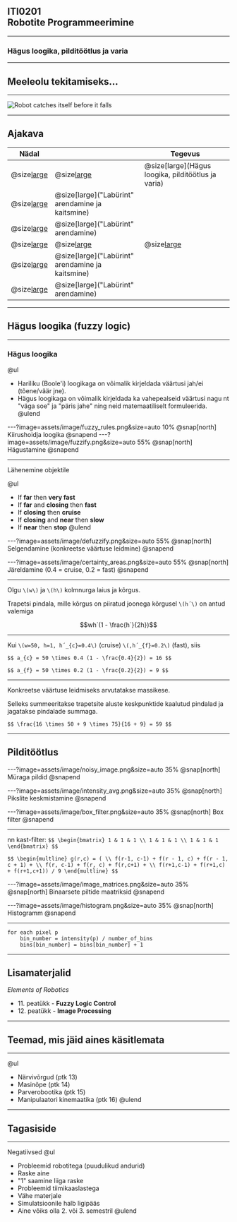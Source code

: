 ## ITI0201<br />Robotite Programmeerimine

---
### Hägus loogika, pilditöötlus ja varia

---
## Meeleolu tekitamiseks...

---
![Robot catches itself before it falls](https://www.youtube.com/embed/VYPqxfzc15g)

---
## Ajakava

Nädal |  | Tegevus
------|--|--------
@size[large](**14**) | @size[large](@color[goldenrod](Loeng)) | @size[large](Hägus loogika, pilditöötlus ja varia)
  | @size[large](@color[darkgreen](Praktikum)) | @size[large]("Labürint" arendamine ja kaitsmine)
  | @size[large](@color[cornflowerblue](Kodutöö)) | @size[large]("Labürint" arendamine)
@size[large](**15**) | @size[large](@color[goldenrod](Loeng)) | @size[large](---)
  | @size[large](@color[darkgreen](Praktikum)) | @size[large]("Labürint" arendamine ja kaitsmine)
  | @size[large](@color[cornflowerblue](Kodutöö)) | @size[large]("Labürint" arendamine)

---
## Hägus loogika (fuzzy logic)

---
### Hägus loogika
@ul
- Hariliku (Boole'i) loogikaga on võimalik kirjeldada väärtusi jah/ei (tõene/väär jne).
- Hägus loogikaga on võimalik kirjeldada ka vahepealseid väärtusi nagu nt "väga soe" ja "päris jahe" ning neid matemaatiliselt formuleerida.
@ulend

---?image=assets/image/fuzzy_rules.png&size=auto 10%
@snap[north]
Kiirushoidja loogika
@snapend
---?image=assets/image/fuzzify.png&size=auto 55%
@snap[north]
Hägustamine
@snapend

---
Lähenemine objektile

@ul
- If **far** then **very fast**
- If **far** and **closing** then **fast**
- If **closing** then **cruise**
- If **closing** and **near** then **slow**
- If **near** then **stop**
@ulend

---?image=assets/image/defuzzify.png&size=auto 55%
@snap[north]
Selgendamine (konkreetse väärtuse leidmine)
@snapend

---?image=assets/image/certainty_areas.png&size=auto 55%
@snap[north]
Järeldamine (0.4 = cruise, 0.2 = fast)
@snapend

---
Olgu `\(w\)` ja `\(h\)` kolmnurga laius ja kõrgus.

Trapetsi pindala, mille kõrgus on piiratud joonega kõrgusel `\(h´\)` on antud valemiga

$$wh´(1 - \frac{h´}{2h})$$

---
Kui `\(w=50, h=1, h´_{c}=0.4\)` (cruise) `\(,h´_{f}=0.2\)` (fast), siis

`$$ a_{c} = 50 \times 0.4 (1 - \frac{0.4}{2}) = 16 $$`


`$$ a_{f} = 50 \times 0.2 (1 - \frac{0.2}{2}) = 9 $$`

---
Konkreetse väärtuse leidmiseks arvutatakse massikese.

Selleks summeeritakse trapetsite aluste keskpunktide kaalutud pindalad ja jagatakse pindalade summaga.


`$$ \frac{16 \times 50 + 9 \times 75}{16 + 9} = 59 $$`

---
## Pilditöötlus

---?image=assets/image/noisy_image.png&size=auto 35%
@snap[north]
Müraga pildid
@snapend

---?image=assets/image/intensity_avg.png&size=auto 35%
@snap[north]
Pikslite keskmistamine
@snapend

---?image=assets/image/box_filter.png&size=auto 35%
@snap[north]
Box filter
@snapend

---
nn kast-filter: `$$ \begin{bmatrix} 1 & 1 & 1 \\ 1 & 1 & 1 \\ 1 & 1 & 1 \end{bmatrix} $$`

`$$ \begin{multline} g(r,c) = ( \\
     f(r-1, c-1) + f(r - 1, c) + f(r - 1, c + 1) + \\
     f(r, c-1) + f(r, c) + f(r,c+1) + \\
     f(r+1,c-1) + f(r+1,c) + f(r+1,c+1)) / 9
     \end{multline} $$`

---?image=assets/image/image_matrices.png&size=auto 35%
@snap[north]
Binaarsete piltide maatriksid
@snapend

---?image=assets/image/histogram.png&size=auto 35%
@snap[north]
Histogramm
@snapend

---
```plaintext
for each pixel p
    bin_number = intensity(p) / number_of_bins
    bins[bin_number] = bins[bin_number] + 1
```

---
## Lisamaterjalid

_Elements of Robotics_

- 11\. peatükk - **Fuzzy Logic Control**
- 12\. peatükk - **Image Processing**

---
## Teemad, mis jäid aines käsitlemata

---
@ul
- Närvivõrgud (ptk 13)
- Masinõpe (ptk 14)
- Parverobootika (ptk 15)
- Manipulaatori kinemaatika (ptk 16)
@ulend

---
## Tagasiside

---
Negatiivsed
@ul
- Probleemid robotitega (puudulikud andurid)
- Raske aine
- "1" saamine liiga raske
- Probleemid tiimikaaslastega
- Vähe materjale
- Simulatsioonile halb ligipääs
- Aine võiks olla 2. või 3. semestril
@ulend
